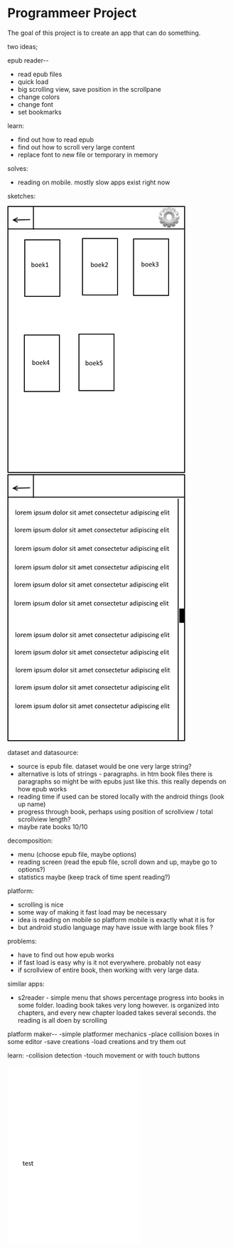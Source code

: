 # Programmeer Project

The goal of this project is to create an app that can do something.

two ideas;

epub reader--
* read epub files
* quick load
* big scrolling view, save position in the scrollpane
* change colors
* change font
* set bookmarks

learn:
* find out how to read epub
* find out how to scroll very large content
* replace font to new file or temporary in memory

solves:
* reading on mobile. mostly slow apps exist right now

sketches:

![](doc/menupage.png) ![](doc/readpage.png)

dataset and datasource:
* source is epub file. dataset would be one very large string?
* alternative is lots of strings - paragraphs. in htm book files there is paragraphs
	so might be with epubs just like this. this really depends on how epub works
* reading time if used can be stored locally with the android things (look up name)
* progress through book, perhaps using position of scrollview / total scrollview length?
* maybe rate books 10/10

decomposition:
* menu (choose epub file, maybe options)
* reading screen (read the epub file, scroll down and up, maybe go to options?)
* statistics maybe (keep track of time spent reading?)

platform:
* scrolling is nice
* some way of making it fast load may be necessary
* idea is reading on mobile so platform mobile is exactly what it is for
* but android studio language may have issue with large book files ?

problems:
* have to find out how epub works
* if fast load is easy why is it not everywhere. probably not easy
* if scrollview of entire book, then working with very large data.

similar apps:
* s2reader - simple menu that shows percentage progress into books in some folder.
	loading book takes very long however. is organized into chapters, and every new
	chapter loaded takes several seconds. the reading is all doen by scrolling
	



	
platform maker--
-simple platformer mechanics
-place collision boxes in some editor
-save creations
-load creations and try them out

learn:
-collision detection
-touch movement or with touch buttons


![](doc/test.png)
